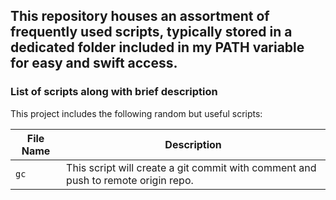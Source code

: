 
## This repository houses an assortment of frequently used scripts, typically stored in a dedicated folder included in my PATH variable for easy and swift access.


### List of scripts along with brief description

This project includes the following random but useful scripts:

| File Name | Description |
| --- | --- |
| `gc` | This script will create a git commit with comment and push to remote origin repo.  |
